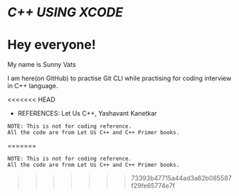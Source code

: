 # *C++ USING XCODE*

<h1>Hey everyone!</h1>
<p>My name is Sunny Vats</p>
<p>I am here(on GitHub) to practise Git CLI while practising for coding interview in C++ language.</p>
<<<<<<< HEAD

- REFERENCES: Let Us C++, Yashavant Kanetkar 

```text
NOTE: This is not for coding reference.
All the code are from Let Us C++ and C++ Primer books.
```
=======
```
NOTE: This is not for coding reference.
All the code are from Let Us C++ and C++ Primer books.
```
>>>>>>> 73393b47715a44ad3a62b085587f29fe65774e7f
